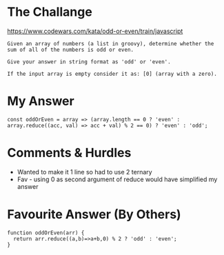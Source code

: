 # The Challange

https://www.codewars.com/kata/odd-or-even/train/javascript

```
Given an array of numbers (a list in groovy), determine whether the sum of all of the numbers is odd or even.

Give your answer in string format as 'odd' or 'even'.

If the input array is empty consider it as: [0] (array with a zero).
```

# My Answer

```
const oddOrEven = array => (array.length == 0 ? 'even' : array.reduce((acc, val) => acc + val) % 2 == 0) ? 'even' : 'odd';
```

# Comments & Hurdles

* Wanted to make it 1 line so had to use 2 ternary
* Fav - using 0 as second argument of reduce would have simplified my answer

# Favourite Answer (By Others)
```
function oddOrEven(arr) {
  return arr.reduce((a,b)=>a+b,0) % 2 ? 'odd' : 'even';
}
```